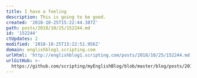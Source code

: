 ```yaml
---
title: I have a feeling
description: This is going to be good.
created: '2018-10-25T15:22:44.387Z'
path: posts/2018/10/25/152244.md
id: '152244'
ctUpdates: 2
modified: '2018-10-25T15:22:51.956Z'
domain: englishblog1.scripting.com
urlHtml: 'http://englishblog1.scripting.com/posts/2018/10/25/152244.md'
urlGitHub: >-
  https://github.com/scripting/myEnglishBlog/blob/master/blog/posts/2018/10/25/152244.md
---
```

